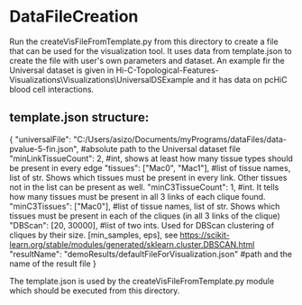 # DataFileCreation
Run the createVisFileFromTemplate.py from this directory to create a file that can be used for the visualization tool. It uses data from template.json to create the file with user's own parameters and dataset.
An example fir the Universal dataset is given in Hi-C-Topological-Features-Visualizations\Visualizations\UniversalDSExample and it has data on pcHiC blood cell interactions.


## template.json structure:
{
"universalFile": "C:/Users/asizo/Documents/myPrograms/dataFiles/data-pvalue-5-fin.json", #absolute path to the Universal dataset file
"minLinkTissueCount": 2,  #int, shows at least how many tissue types should be present in every edge
"tissues": ["Mac0", "Mac1"],   #list of tissue names, list of str. Shows which tissues must be present in every link. Other tissues not in the list can be present as well.
"minC3TissueCount": 1, #int. It tells how many tissues must be present in all 3 links of each clique found.
"minC3Tissues": ["Mac0"], #list of tissue names, list of str. Shows which tissues must be present in each of the cliques (in all 3 links of the clique)
"DBScan": [20, 30000], #list of two ints. Used for DBScan clustering of cliques by their size. [min_samples, eps], see https://scikit-learn.org/stable/modules/generated/sklearn.cluster.DBSCAN.html
"resultName": "demoResults/defaultFileForVisualization.json" #path and the name of the result file
}

The template.json is used by the createVisFileFromTemplate.py module which should be executed from this directory.